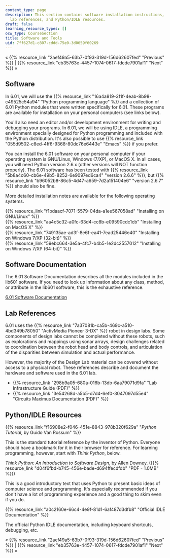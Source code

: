 ```yaml
---
content_type: page
description: This section contains software installation instructions, software documentation,
  lab references, and Python/IDLE resources.
draft: false
learning_resource_types: []
ocw_type: CourseSection
title: Software and Tools
uid: 7ff627d1-c807-cddd-75e0-3d0659f60269
---
```

« {{% resource_link "2aef49a5-63b7-0f93-319d-156d62607fed" "Previous" %}} | {{% resource_link "eb35763e-4457-1074-0617-fdcde7901af1" "Next" %}} »

## Software

In 6.01, we will use the {{% resource_link "16a4a819-3f1f-4eab-8b98-c49525c54a94" "Python programming language" %}} and a collection of 6.01 Python modules that were written specifically for 6.01. These programs are available for installation on your personal computers (see links below).

You'll also need an editor and/or development environment for writing and debugging your programs. In 6.01, we will be using IDLE, a programming environment specially designed for Python programming and included with the Python distribution. It's also possible to use {{% resource_link "055d9502-c8ed-4ff6-9368-80dc76e6443e" "Emacs" %}} if you prefer.

You can install the 6.01 software on your personal computer if your operating system is GNU/Linux, Windows (7/XP), or MacOS X. In all cases, you will need Python version 2.6.x (other versions will NOT function properly). The 6.01 software has been tested with {{% resource_link "5b8a4c60-cb6e-49b5-8252-6e9097ed6ca4" "version 2.6.6" %}}, but {{% resource_link "b96052b8-86c5-4d47-a659-7d2a151404e6" "version 2.6.7" %}} should also be fine.

More detailed installation notes are available for the following operating systems.

{{% resource_link "f1bdaacf-7071-5579-04da-a1ee567058ad" "Installing on GNU/Linux" %}}    
{{% resource_link "aa4c5c32-a0fc-63d4-cc8b-e09590cdc1cb" "Installing on MacOS X" %}}    
{{% resource_link "749135ae-ad3f-8e6f-ea41-7ead25446e40" "Installing on Windows 7/XP (32-bit)" %}}    
{{% resource_link "59ebc664-3e5a-4fc7-b4b5-1e2dc2557012" "Installing on Windows 7/XP (64-bit)" %}}

## Software Documentation

The 6.01 Software Documentation describes all the modules included in the lib601 software. If you need to look up information about any class, method, or attribute in the lib601 software, this is the exhaustive reference.

[6.01 Software Documentation](/ans7870/6/6.01sc/documentation/index.html)

## Lab References

6.01 uses the {{% resource_link "7a37081b-ca5b-469c-a510-4bd349b78050" "ActivMedia Pioneer 3-DX" %}} robot in design labs. Some components of design labs cannot be completed without these robots, such as explorations and mappings using sonar arrays, design challenges related to coordination between the robot head and body controls, and articulation of the disparities between simulation and actual performance.

However, the majority of the Design Lab material can be covered without access to a physical robot. These references describe and document the hardware and software used in the 6.01 lab.

- {{% resource_link "298b9a05-680a-016b-13db-6aa79071d9fa" "Lab Infrastructure Guide (PDF)" %}}
- {{% resource_link "3e54268d-a5b5-d7d4-6ef0-3047097d55e4" "Circuits Maximus Documentation (PDF)" %}}

## Python/IDLE Resources

{{% resource_link "f16908e2-f046-451e-8843-978b320f629a" "*Python Tutorial*, by Guido Van Rossum" %}}

This is the standard tutorial reference by the inventor of Python. Everyone should have a bookmark for it in their browser for reference. For learning programming, however, start with *Think Python*, below.

*Think Python: An Introduction to Software Design*, by Allen Downey. ({{% resource_link "d04f6fbd-b745-456e-bade-d694ffecdfdb" "PDF - 1.0MB" %}})

This is a good introductory text that uses Python to present basic ideas of computer science and programming. It's especially recommended if you don't have a lot of programming experience and a good thing to skim even if you do.

{{% resource_link "a0c2160e-66c4-4e9f-81d1-6af487d3dfb8" "Official IDLE Documentation" %}}

The official Python IDLE documentation, including keyboard shortcuts, debugging, etc.

« {{% resource_link "2aef49a5-63b7-0f93-319d-156d62607fed" "Previous" %}} | {{% resource_link "eb35763e-4457-1074-0617-fdcde7901af1" "Next" %}} »